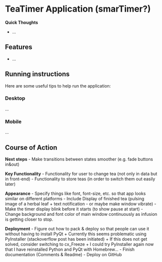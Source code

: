 # TeaTimer Application (smarTimer?)
**Quick Thoughts**
* ...



Features
--------------------------------------------------------------
* ...



Running instructions
--------------------------------------------------------------
Here are some useful tips to help run the application:

### Desktop
...

### Mobile
...



Course of Action
--------------------------------------------------------------
**Next steps**
	- Make transitions between states smoother (e.g. fade buttons in&out)


**Key Functionality**
	- Functionality for user to change tea (not only in data but in front-end)
	- Functionality to store teas (in order to switch them out easily later)


**Appearance**
	- Specify things like font, font-size, etc. so that app looks similar on different platforms
	- Include Display of finished tea (pulsing image of a herbal leaf + text notification - or maybe make window vibrate)
	- Make the timer display blink before it starts (to show pause at start)
	- Change background and font color of main window continuously as infusion is getting closer to stop.


**Deployment**
	- Figure out how to pack & deploy so that people can use it without having to install PyQt
    	+ Currently this seems problematic using PyInstaller (stackoverflow post has been initiated)
    	+ If this does not get solved, consider switching to cx_Freeze
    	+ I could try PyInstaller again now that I have reinstalled Python and PyQt with Homebrew...
	- Finish documentation (Comments & Readme)
	- Deploy on GitHub